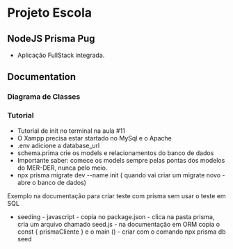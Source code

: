 #  Projeto Escola

## NodeJS Prisma Pug

* Aplicação FullStack integrada.

## Documentation

### Diagrama de Classes

### Tutorial

* Tutorial de init no terminal na aula #11
* O Xampp precisa estar startado no MySql e o Apache
* .env  adicione a database_url
* schema.prima crie os models e relacionamentos do banco de dados
* Importante saber: comece os models sempre pelas pontas dos modelos do MER-DER, nunca pelo meio.
* npx prisma migrate dev --name init ( quando vai criar um migrate novo - abre o banco de dados)

Exemplo na documentação para criar teste com prisma sem usar o teste em SQL
* seeding - javascript - copia no package.json - clica na pasta prisma, cria um arquivo chamado seed.js - na documentação em ORM copia o const { prismaCliente } e o main () - criar com o comando npx prisma db seed



